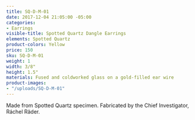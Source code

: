 ```yaml
---
title: SQ-D-M-01
date: 2017-12-04 21:05:00 -05:00
categories:
- Earrings
visible-title: Spotted Quartz Dangle Earrings
elements: Spotted Quartz
product-colors: Yellow
price: 150
sku: SQ-D-M-01
weight: 1
width: 3/8"
height: 1.5"
materials: Fused and coldworked glass on a gold-filled ear wire
product-images:
- "/uploads/SQ-D-M-01"
---
```


Made from Spotted Quartz specimen. Fabricated by the Chief Investigator, Ráchel Räder.